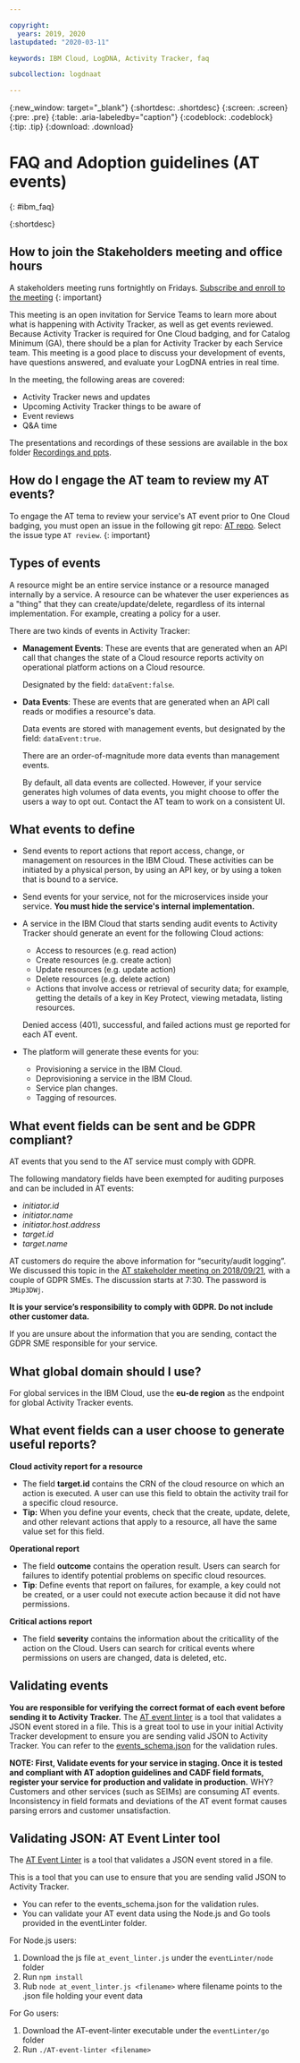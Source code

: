 ```yaml
---

copyright:
  years: 2019, 2020
lastupdated: "2020-03-11"

keywords: IBM Cloud, LogDNA, Activity Tracker, faq

subcollection: logdnaat

---
```


{:new_window: target="_blank"}
{:shortdesc: .shortdesc}
{:screen: .screen}
{:pre: .pre}
{:table: .aria-labeledby="caption"}
{:codeblock: .codeblock}
{:tip: .tip}
{:download: .download}


# FAQ and Adoption guidelines (AT events)
{: #ibm_faq}

{:shortdesc}

## How to join the Stakeholders meeting and office hours

A stakeholders meeting runs fortnightly on Fridays. [Subscribe and enroll to the meeting](https://ec.yourlearning.ibm.com/w3/subscription/series/10008720)
{: important}

This meeting is an open invitation for Service Teams to learn more about what is happening with Activity Tracker, as well as get events reviewed.  Because Activity Tracker is required for One Cloud badging, and for Catalog Minimum (GA), there should be a plan for Activity Tracker by each Service team. This meeting is a good place to discuss your development of events, have questions answered, and evaluate your LogDNA entries in real time.

In the meeting, the following areas are covered:
* Activity Tracker news and updates 
* Upcoming Activity Tracker things to be aware of
* Event reviews
* Q&A time

The presentations and recordings of these sessions are available in the box folder [Recordings and ppts](https://ibm.box.com/s/47sqtlhgg21ck3nsuz9ib4kwbgupjlrd).


## How do I engage the AT team to review my AT events? 

To engage the AT tema to review your service's AT event prior to One Cloud badging, you must open an issue in the following git repo: [AT repo](https://github.ibm.com/activity-tracker/customer-issues/issues). Select the issue type `AT review`.
{: important}


## Types of events

A resource might be an entire service instance or a resource managed internally by a service. A resource can be whatever the user experiences as a "thing" that they can create/update/delete, regardless of its internal implementation. For example, creating a policy for a user. 

There are two kinds of events in Activity Tracker:

* **Management Events**:  These are events that are generated when an API call that changes the state of a Cloud resource reports activity on operational platform actions on a Cloud resource.

    Designated by the field: `dataEvent:false`.

* **Data Events**: These are events that are generated when an API call reads or modifies a resource's data. 

    Data events are stored with management events, but designated by the field: `dataEvent:true`. 
    
    There are an order-of-magnitude more data events than management events. 
    
    By default, all data events are collected. However, if your service generates high volumes of data events, you might choose to offer the users a way to opt out. Contact the AT team to work on a consistent UI.

## What events to define

* Send events to report actions that report access, change, or management on resources in the IBM Cloud. These activities can be initiated by a physical person, by using an API key, or by using a token that is bound to a service.

* Send events for your service, not for the microservices inside your service. **You must hide the service's internal implementation.**

* A service in the IBM Cloud that starts sending audit events to Activity Tracker should generate an event for the following Cloud actions:

    * Access to resources (e.g. read action)
    * Create resources (e.g. create action)
    * Update resources (e.g. update action)
    * Delete resources (e.g. delete action)
    * Actions that involve access or retrieval of security data; for example, getting the details of a key in Key Protect, viewing metadata, listing resources.

    Denied access (401), successful, and failed actions must ge reported for each AT event.

* The platform will generate these events for you:
    * Provisioning a service in the IBM Cloud.
    * Deprovisioning a service in the IBM Cloud.
    * Service plan changes.
    * Tagging of resources.


## What event fields can be sent and be GDPR compliant?

AT events that you send to the AT service must comply with GDPR. 

The following mandatory fields have been exempted for auditing purposes and can be included in AT events:

* *initiator.id*
* *initiator.name*
* *initiator.host.address*
* *target.id*
* *target.name*

AT customers do require the above information for “security/audit logging”. We discussed this topic in the [AT stakeholder meeting on 2018/09/21](https://ibm.webex.com/ibm/lsr.php?RCID=dd8e42624d974893bbd2de6c8160393a), with a couple of GDPR SMEs. The discussion starts at 7:30. The password is `3Mip3DWj`.

**It is your service’s responsibility to comply with GDPR. Do not include other customer data.**

If you are unsure about the information that you are sending, contact the GDPR SME responsible for your service. 

## What global domain should I use?

For global services in the IBM Cloud, use the <b>eu-de region</b> as the endpoint for global Activity Tracker events.



## What event fields can a user choose to generate useful reports?

**Cloud activity report for a resource**

* The field **target.id** contains the CRN of the cloud resource on which an action is executed. A user can use this field to obtain the activity trail for a specific cloud resource. 
* **Tip:** When you define your events, check that the create, update, delete, and other relevant actions that apply to a resource, all have the same value set for this field.

**Operational report**

* The field **outcome** contains the operation result. Users can search for failures to identify potential problems on specific cloud resources.
* **Tip**: Define events that report on failures, for example, a key could not be created, or a user could not execute action because it did not have permissions.

**Critical actions report**

* The field **severity** contains the information about the criticallity of the action on the Cloud. Users can search for critical events where permissions on users are changed, data is deleted, etc.



## Validating events

**You are responsible for verifying the correct format of each event before sending it to Activity Tracker.** The [AT event linter](https://github.ibm.com/activity-tracker/helloATv2/blob/master/README.md#at-event-linter) is a tool that validates a JSON event stored in a file. This is a great tool to use in your initial Activity Tracker development to ensure you are sending valid JSON to Activity Tracker. You can refer to the [events_schema.json](https://github.ibm.com/activity-tracker/helloATv2/blob/master/eventLinter/events_schema.json) for the validation rules.

**NOTE: First, Validate events for your service in staging. Once it is tested and compliant with AT adoption guidelines and CADF field formats, register your service for production and validate in production.**  WHY?  Customers and other services (such as SEIMs) are consuming AT events. Inconsistency in field formats and deviations of the AT event format causes parsing errors and customer unsatisfaction.

## Validating JSON: AT Event Linter tool

The [AT Event Linter](https://github.ibm.com/activity-tracker/helloATv2/blob/master/README.md#at-event-linter) is a tool that validates a JSON event stored in a file. 

This is a tool that you can use to ensure that you are sending valid JSON to Activity Tracker. 

* You can refer to the events_schema.json for the validation rules. 
* You can validate your AT event data using the Node.js and Go tools provided in the eventLinter folder.

For Node.js users:

1. Download the js file `at_event_linter.js` under the `eventLinter/node` folder
2. Run `npm install`
3. Rub `node at_event_linter.js <filename>` where filename points to the .json file holding your event data

For Go users:

1. Download the AT-event-linter executable under the `eventLinter/go` folder
2. Run `./AT-event-linter <filename>`




